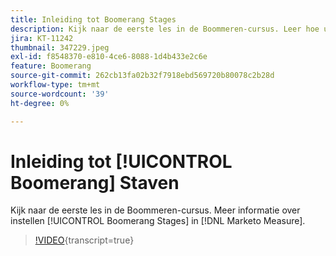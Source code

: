 ```yaml
---
title: Inleiding tot Boomerang Stages
description: Kijk naar de eerste les in de Boommeren-cursus. Leer hoe u Boemerang-fasen kunt instellen in [!DNL Marketo Measure].
jira: KT-11242
thumbnail: 347229.jpeg
exl-id: f8548370-e810-4ce6-8088-1d4b433e2c6e
feature: Boomerang
source-git-commit: 262cb13fa02b32f7918ebd569720b80078c2b28d
workflow-type: tm+mt
source-wordcount: '39'
ht-degree: 0%

---
```


# Inleiding tot [!UICONTROL Boomerang] Staven

Kijk naar de eerste les in de Boommeren-cursus. Meer informatie over instellen [!UICONTROL Boomerang Stages] in [!DNL Marketo Measure].

>[!VIDEO](https://video.tv.adobe.com/v/3431581/?learn=on&captions=dut){transcript=true}
